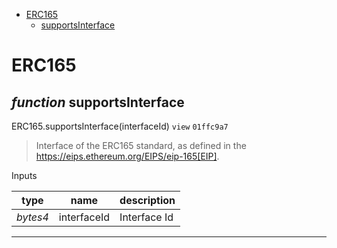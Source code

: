 * [ERC165](#erc165)
  * [supportsInterface](#function-supportsinterface)

# ERC165



## *function* supportsInterface

ERC165.supportsInterface(interfaceId) `view` `01ffc9a7`

> Interface of the ERC165 standard, as defined in the https://eips.ethereum.org/EIPS/eip-165[EIP].

Inputs

| **type** | **name** | **description** |
|-|-|-|
| *bytes4* | interfaceId | Interface Id |


---